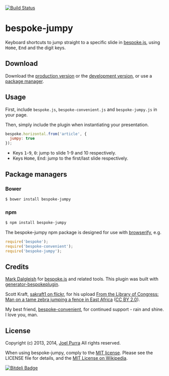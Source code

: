 [![Build Status](https://secure.travis-ci.org/joelpurra/bespoke-jumpy.png?branch=master)](https://travis-ci.org/joelpurra/bespoke-jumpy)

# bespoke-jumpy

Keyboard shortcuts to jump straight to a specific slide in [bespoke.js][bespoke.js], using <kbd>Home</kbd>, <kbd>End</kbd> and the digit keys.

## Download

Download the [production version][min] or the [development version][max], or use a [package manager](#package-managers).

[min]: https://raw.github.com/joelpurra/bespoke-jumpy/master/dist/bespoke-jumpy.min.js
[max]: https://raw.github.com/joelpurra/bespoke-jumpy/master/dist/bespoke-jumpy.js

## Usage

First, include `bespoke.js`, `bespoke-convenient.js` and `bespoke-jumpy.js` in your page.

Then, simply include the plugin when instantiating your presentation.

```js
bespoke.horizontal.from('article', {
  jumpy: true
});
```

- Keys <kbd>1</kbd>-<kbd>9</kbd>, <kbd>0</kbd>: jump to slide 1-9 and 10 respectively.
- Keys <kbd>Home</kbd>, <kbd>End</kbd>: jump to the first/last slide respectively.


## Package managers

### Bower

```bash
$ bower install bespoke-jumpy
```

### npm

```bash
$ npm install bespoke-jumpy
```

The bespoke-jumpy npm package is designed for use with [browserify](http://browserify.org/), e.g.

```js
require('bespoke');
require('bespoke-convenient');
require('bespoke-jumpy');
```

## Credits

[Mark Dalgleish](http://markdalgleish.com/) for [bespoke.js][bespoke.js] and related tools. This plugin was built with [generator-bespokeplugin](https://github.com/markdalgleish/generator-bespokeplugin).

Scott Kraft, [sakraft1 on flickr](https://secure.flickr.com/photos/sakraft1/), for his upload [From the Library of Congress: Man on a tame zebra jumping a fence in East Africa](https://secure.flickr.com/photos/sakraft1/2649955918/) ([CC BY 2.0](https://creativecommons.org/licenses/by/2.0/)).

My best friend, [bespoke-convenient](https://github.com/joelpurra/bespoke-convenient), for continued support - rain and shine. I love you, man.


## License

Copyright (c) 2013, 2014, [Joel Purra](http://joelpurra.com/) All rights reserved.

When using bespoke-jumpy, comply to the [MIT license](http://joelpurra.mit-license.org/2013-2014). Please see the LICENSE file for details, and the [MIT License on Wikipedia](http://en.wikipedia.org/wiki/MIT_License).

[bespoke.js]: https://github.com/markdalgleish/bespoke.js
[default-events]: https://github.com/markdalgleish/bespoke.js#events


[![Bitdeli Badge](https://d2weczhvl823v0.cloudfront.net/joelpurra/bespoke-jumpy/trend.png)](https://bitdeli.com/free "Bitdeli Badge")

